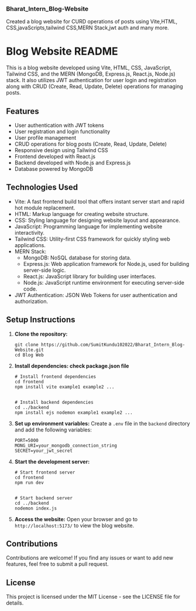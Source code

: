 <h3> Bharat_Intern_Blog-Website </h3>
<p>Created a blog website for CURD operations of posts using Vite,HTML, CSS,javaScripts,tailwind CSS,MERN Stack,jwt auth and many more.</p>

# Blog Website README
<p>This is a blog website developed using Vite, HTML, CSS, JavaScript, Tailwind CSS, and the MERN (MongoDB, Express.js, React.js, Node.js) stack. It also utilizes JWT authentication for user login and registration along with CRUD (Create, Read, Update, Delete) operations for managing posts.</p>

<h2>Features</h2>
<ul>
<li>User authentication with JWT tokens</li>
<li>User registration and login functionality</li>
<li>User profile management</li>
<li>CRUD operations for blog posts (Create, Read, Update, Delete)</li>
<li>Responsive design using Tailwind CSS</li>
<li>Frontend developed with React.js</li>
<li>Backend developed with Node.js and Express.js</li>
<li>Database powered by MongoDB</li>
</ul>

<h2>Technologies Used</h2>
<ul>
<li>Vite: A fast frontend build tool that offers instant server start and rapid hot module replacement.</li>
<li>HTML: Markup language for creating website structure.</li>
<li>CSS: Styling language for designing website layout and appearance.</li>
<li>JavaScript: Programming language for implementing website interactivity.</li>
<li>Tailwind CSS: Utility-first CSS framework for quickly styling web applications.</li>
<li>MERN Stack:
      <ul type="circle">
         <li>MongoDB: NoSQL database for storing data.</li>
         <li>Express.js: Web application framework for Node.js, used for building server-side logic.</li>
         <li>React.js: JavaScript library for building user interfaces.</li>
         <li>Node.js: JavaScript runtime environment for executing server-side code.</li>
     </ul></li>
<li>JWT Authentication: JSON Web Tokens for user authentication and authorization.</li>
</ul>

<h2>Setup Instructions</h2>
<ol>
<li><p><strong>Clone the repository:</strong></p><pre><div class="dark bg-gray-950 rounded-md"><div class="p-4 overflow-y-auto"><code class="!whitespace-pre hljs language-bash">git <span class="hljs-built_in">clone</span> https://github.com/SumitKundu102022/Bharat_Intern_Blog-Website.git
<span class="hljs-built_in">cd</span> Blog Web
</code></div></div></pre></li>
<li><p><strong>Install dependencies: check package.json file</strong></p><pre><div class="dark bg-gray-950 rounded-md"><div class="p-4 overflow-y-auto"><code class="!whitespace-pre hljs language-bash"><span class="hljs-comment"># Install frontend dependencies</span>
<span class="hljs-built_in">cd</span> frontend
npm install vite example1 example2 ...
<br>
<span class="hljs-comment"># Install backend dependencies</span>
<span class="hljs-built_in">cd</span> ../backend
npm install ejs nodemon example1 example2 ...
</code></div></div></pre></li>
<li><p><strong>Set up environment variables:</strong>
Create a <code>.env</code> file in the <code>backend</code> directory and add the following variables:</p><pre><div class="dark bg-gray-950 rounded-md"><div class="p-4 overflow-y-auto"><code class="!whitespace-pre hljs language-plaintext">PORT=5000
MONG_URI=your_mongodb_connection_string
SECRET=your_jwt_secret
</code></div></div></pre></li>
<li><p><strong>Start the development server:</strong></p><pre><div class="p-4 overflow-y-auto"><code class="!whitespace-pre hljs language-bash"><span class="hljs-comment"># Start frontend server</span>
<span class="hljs-built_in">cd</span> frontend
npm run dev
<br>
<span class="hljs-comment"># Start backend server</span>
<span class="hljs-built_in">cd</span> ../backend
nodemon index.js
</code></div></div></pre></li>
<li><p><strong>Access the website:</strong>
Open your browser and go to <code>http://localhost:5173/</code> to view the blog website.</p></li>
</ol>

<h2>Contributions</h2>
<p>Contributions are welcome! If you find any issues or want to add new features, feel free to submit a pull request.</p>

<h2>License</h2>
<p>This project is licensed under the MIT License - see the <a target="_new">LICENSE</a> file for details.</p>
